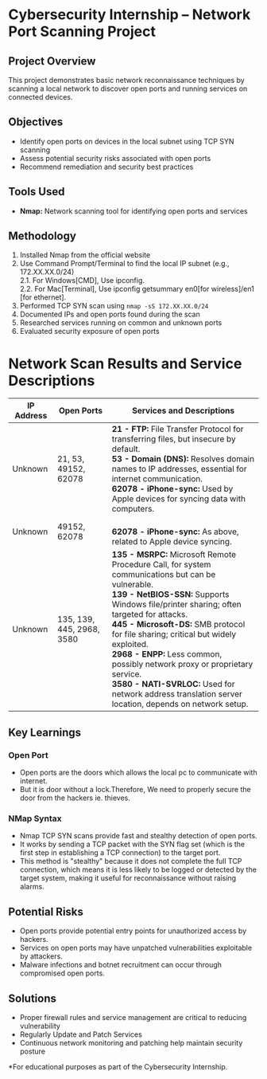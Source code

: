 # Cybersecurity Internship – Network Port Scanning Project

## Project Overview
This project demonstrates basic network reconnaissance techniques by scanning a local network to discover open ports and running services on connected devices. 

## Objectives
- Identify open ports on devices in the local subnet using TCP SYN scanning
- Assess potential security risks associated with open ports
- Recommend remediation and security best practices

## Tools Used
- **Nmap:** Network scanning tool for identifying open ports and services

## Methodology
1. Installed Nmap from the official website
2. Use Command Prompt/Terminal to find the local IP subnet (e.g., 172.XX.XX.0/24)
   <br>2.1. For Windows[CMD], Use ipconfig.
   <br>2.2. For Mac[Terminal], Use ipconfig getsummary en0[for wireless]/en1 [for ethernet].
4. Performed TCP SYN scan using `nmap -sS 172.XX.XX.0/24`
5. Documented IPs and open ports found during the scan
6. Researched services running on common and unknown ports
7. Evaluated security exposure of open ports

# Network Scan Results and Service Descriptions

| IP Address | Open Ports              | Services and Descriptions                                                         |
|------------|------------------------|-----------------------------------------------------------------------------------|
| Unknown    | 21, 53, 49152, 62078   | **21 - FTP:** File Transfer Protocol for transferring files, but insecure by default. <br> **53 - Domain (DNS):** Resolves domain names to IP addresses, essential for internet communication.  <br> **62078 - iPhone-sync:** Used by Apple devices for syncing data with computers. |
| Unknown    | 49152, 62078           |  <br> **62078 - iPhone-sync:** As above, related to Apple device syncing.                              |
| Unknown    | 135, 139, 445, 2968, 3580 | **135 - MSRPC:** Microsoft Remote Procedure Call, for system communications but can be vulnerable. <br> **139 - NetBIOS-SSN:** Supports Windows file/printer sharing; often targeted for attacks. <br> **445 - Microsoft-DS:** SMB protocol for file sharing; critical but widely exploited. <br> **2968 - ENPP:** Less common, possibly network proxy or proprietary service. <br> **3580 - NATI-SVRLOC:** Used for network address translation server location, depends on network setup. |


## Key Learnings
### Open Port
- Open ports are the doors which allows the local pc to communicate with internet.
- But it is door without a lock.Therefore, We need to properly secure the door from the hackers ie. thieves.

### NMap Syntax
- Nmap TCP SYN scans provide fast and stealthy detection of open ports.
- It works by sending a TCP packet with the SYN flag set (which is the first step in establishing a TCP connection) to the target port.
- This method is "stealthy" because it does not complete the full TCP connection, which means it is less likely to be logged or detected by the target system, making it useful for reconnaissance without raising alarms.

## Potential Risks
- Open ports provide potential entry points for unauthorized access by hackers.
- Services on open ports may have unpatched vulnerabilities exploitable by attackers.
- Malware infections and botnet recruitment can occur through compromised open ports.
  
## Solutions
- Proper firewall rules and service management are critical to reducing vulnerability
- Regularly Update and Patch Services
- Continuous network monitoring and patching help maintain security posture



*For educational purposes as part of the Cybersecurity Internship.
